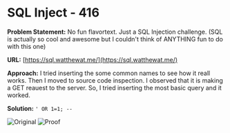 # SQL Inject - 416

**Problem Statement:** No fun flavortext. Just a SQL Injection challenge. (SQL is actually so cool and awesome but I couldn't think of ANYTHING fun to do with this one)

**URL:** [https://sql.watthewat.me/](https://sql.watthewat.me/)

**Approach:** I tried inserting the some common names to see how it reall works. Then I moved to source code inspection. I observed that it is making a GET reauest to the server. So, I tried inserting the most basic query and it worked.

**Solution:** `' OR 1=1; --`

![Original]("/webpage.png")
![Proof]("/proof.png")
